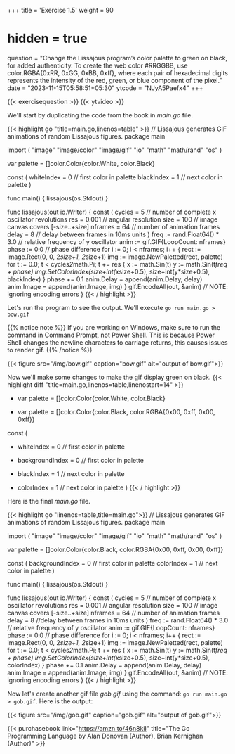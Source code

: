 +++
title = 'Exercise 1.5'
weight = 90
# hidden = true
question = "Change the Lissajous program’s color palette to green on black, for added authenticity. To create the web color #RRGGBB, use color.RGBA{0xRR, 0xGG, 0xBB, 0xff}, where each pair of hexadecimal digits represents the intensity of the red, green, or blue component of the pixel."
date = "2023-11-15T05:58:51+05:30"
ytcode = "NJyA5Paefx4"
+++

{{< exercisequestion >}}
{{< ytvideo >}}

We'll start by duplicating the code from the book in *main.go* file.

{{< highlight go "title=main.go,linenos=table" >}}
// Lissajous generates GIF animations of random Lissajous figures.
package main

import (
    "image"
    "image/color"
    "image/gif"
    "io"
    "math"
    "math/rand"
    "os"
)

var palette = []color.Color{color.White, color.Black}

const (
    whiteIndex = 0 // first color in palette
    blackIndex = 1 // next color in palette
)

func main() {
    lissajous(os.Stdout)
}

func lissajous(out io.Writer) {
    const (
        cycles  = 5     // number of complete x oscillator revolutions
        res     = 0.001 // angular resolution
        size    = 100   // image canvas covers [-size..+size]
        nframes = 64    // number of animation frames
        delay   = 8     // delay between frames in 10ms units
    )
    freq := rand.Float64() * 3.0 // relative frequency of y oscillator
    anim := gif.GIF{LoopCount: nframes}
    phase := 0.0 // phase difference
    for i := 0; i < nframes; i++ {
        rect := image.Rect(0, 0, 2*size+1, 2*size+1)
        img := image.NewPaletted(rect, palette)
        for t := 0.0; t < cycles*2*math.Pi; t += res {
            x := math.Sin(t)
            y := math.Sin(t*freq + phase)
            img.SetColorIndex(size+int(x*size+0.5), size+int(y*size+0.5),
                blackIndex)
        }
        phase += 0.1
        anim.Delay = append(anim.Delay, delay)
        anim.Image = append(anim.Image, img)
    }
    gif.EncodeAll(out, &anim) // NOTE: ignoring encoding errors
}
{{< / highlight >}}

Let's run the program to see the output. We'll execute `go run main.go > bow.gif`

{{% notice note %}}
If you are working on Windows, make sure to run the command in Command Prompt, not Power Shell. This is because Power Shell changes the newline characters to carriage returns, this causes issues to render gif.
{{% /notice %}}

{{< figure src="/img/bow.gif" caption="bow.gif" alt="output of bow.gif">}}

Now we'll make some changes to make the gif display green on black.
{{< highlight diff "title=main.go,linenos=table,linenostart=14" >}}
- var palette = []color.Color{color.White, color.Black}
+ var palette = []color.Color{color.Black, color.RGBA{0x00, 0xff, 0x00, 0xff}}

const (
-   whiteIndex = 0 // first color in palette
+   backgroundIndex = 0 // first color in palette
-   blackIndex = 1 // next color in palette
+   colorIndex      = 1 // next color in palette
)
{{< / highlight >}}

Here is the final *main.go* file.

{{< highlight go "linenos=table,title=main.go">}}
// Lissajous generates GIF animations of random Lissajous figures.
package main

import (
	"image"
	"image/color"
	"image/gif"
	"io"
	"math"
	"math/rand"
	"os"
)

var palette = []color.Color{color.Black, color.RGBA{0x00, 0xff, 0x00, 0xff}}

const (
	backgroundIndex = 0 // first color in palette
	colorIndex      = 1 // next color in palette
)

func main() {
	lissajous(os.Stdout)
}

func lissajous(out io.Writer) {
	const (
		cycles  = 5     // number of complete x oscillator revolutions
		res     = 0.001 // angular resolution
		size    = 100   // image canvas covers [-size..+size]
		nframes = 64    // number of animation frames
		delay   = 8     //delay between frames in 10ms units
	)
	freq := rand.Float64() * 3.0 // relative frequency of y oscillator
	anim := gif.GIF{LoopCount: nframes}
	phase := 0.0 // phase difference
	for i := 0; i < nframes; i++ {
		rect := image.Rect(0, 0, 2*size+1, 2*size+1)
		img := image.NewPaletted(rect, palette)
		for t := 0.0; t < cycles*2*math.Pi; t += res {
			x := math.Sin(t)
			y := math.Sin(t*freq + phase)
			img.SetColorIndex(size+int(x*size+0.5), size+int(y*size+0.5), colorIndex)
		}
		phase += 0.1
		anim.Delay = append(anim.Delay, delay)
		anim.Image = append(anim.Image, img)
	}
	gif.EncodeAll(out, &anim) // NOTE: ignoring encoding errors
}
{{< / highlight >}}

Now let's create another gif file *gob.gif* using the command: `go run main.go > gob.gif`. Here is the output:

{{< figure src="/img/gob.gif" caption="gob.gif" alt="output of gob.gif">}}

{{< purchasebook link="https://amzn.to/46n8kiI" title="The Go Programming Language by Alan Donovan (Author), Brian Kernighan (Author)" >}}